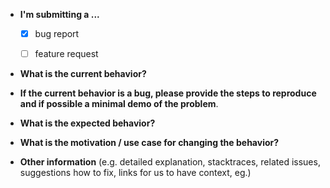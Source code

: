 * **I'm submitting a ...**
  - [x] bug report
  - [ ] feature request


* **What is the current behavior?**



* **If the current behavior is a bug, please provide the steps to reproduce and if possible a minimal demo of the problem**.



* **What is the expected behavior?**



* **What is the motivation / use case for changing the behavior?**




* **Other information** (e.g. detailed explanation, stacktraces, related issues, suggestions how to fix, links for us to have context, eg.)


